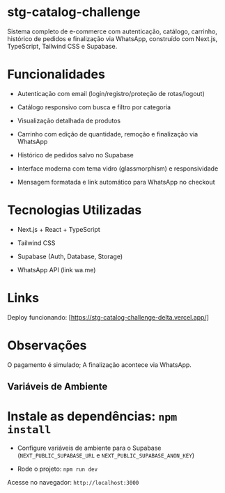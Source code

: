 
# stg-catalog-challenge
Sistema completo de e-commerce com autenticação, catálogo, carrinho, histórico de pedidos e finalização via WhatsApp, construído com Next.js, TypeScript, Tailwind CSS e Supabase.

# Funcionalidades
- Autenticação com email (login/registro/proteção de rotas/logout)

- Catálogo responsivo com busca e filtro por categoria

- Visualização detalhada de produtos

- Carrinho com edição de quantidade, remoção e finalização via WhatsApp

- Histórico de pedidos salvo no Supabase

- Interface moderna com tema vidro (glassmorphism) e responsividade

- Mensagem formatada e link automático para WhatsApp no checkout

# Tecnologias Utilizadas
- Next.js + React + TypeScript

- Tailwind CSS

- Supabase (Auth, Database, Storage)

- WhatsApp API (link wa.me)


# Links


Deploy funcionando: [https://stg-catalog-challenge-delta.vercel.app/]

# Observações
O pagamento é simulado; 
A finalização acontece via WhatsApp.


## Variáveis de Ambiente

# Instale as dependências: `npm install`

- Configure variáveis de ambiente para o Supabase (`NEXT_PUBLIC_SUPABASE_URL` e `NEXT_PUBLIC_SUPABASE_ANON_KEY`)

- Rode o projeto: 
  `npm run dev`

Acesse no navegador: `http://localhost:3000`



